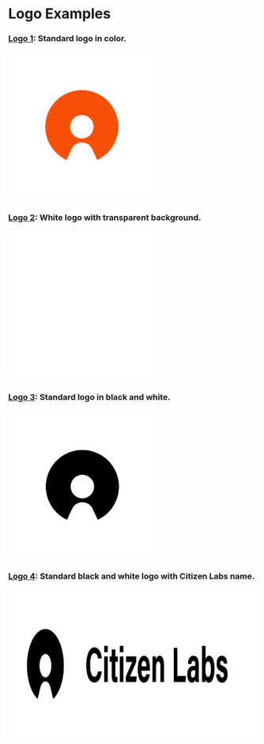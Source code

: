 # Logo Examples

### [Logo 1](https://github.com/citizenlabsgr/brand/blob/master/logo/Logo-01.png): Standard logo in color.

<img src="Logo-01.png" height="300">

### [Logo 2](https://github.com/citizenlabsgr/brand/blob/master/logo/Logo-02.png): White logo with transparent background.

<img src="Logo-02.png" height="300">

### [Logo 3](https://github.com/citizenlabsgr/brand/blob/master/logo/Logo-03.png): Standard logo in black and white.

<img src="Logo-03.png" height="300">

### [Logo 4](https://github.com/citizenlabsgr/brand/blob/master/logo/Logo-04.png): Standard black and white logo with Citizen Labs name.

<img src="Logo-04.png" height="300">

